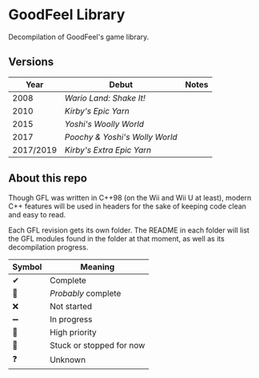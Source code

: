 # GoodFeel Library
Decompilation of GoodFeel's game library.

## Versions

| Year | Debut | Notes |
| - | - | - |
| 2008 | <em>Wario Land: Shake It!</em> | |
| 2010 | <em>Kirby's Epic Yarn</em> | |
| 2015 | <em>Yoshi's Woolly World</em> | |
| 2017 | <em>Poochy & Yoshi's Wolly World</em> | |
| 2017/2019 | <em>Kirby's Extra Epic Yarn</em> | |

## About this repo
Though GFL was written in C++98 (on the Wii and Wii U at least), modern C++ features will be used in headers for the sake of keeping code clean and easy to read.

Each GFL revision gets its own folder. The README in each folder will list the GFL modules found in the folder at that moment, as well as its decompilation progress.

| Symbol | Meaning |
| - | - |
|✔| Complete |
|🎯| <em>Probably</em> complete |
|❌| Not started |
|➖| In progress |
|📌| High priority|
|🛑| Stuck or stopped for now| 
|❓| Unknown |
